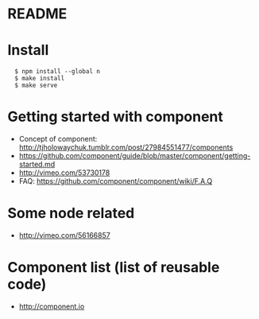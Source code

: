 # README

# Install

```
  $ npm install --global n
  $ make install
  $ make serve
```

# Getting started with component
- Concept of component: http://tjholowaychuk.tumblr.com/post/27984551477/components
- https://github.com/component/guide/blob/master/component/getting-started.md
- http://vimeo.com/53730178
- FAQ: https://github.com/component/component/wiki/F.A.Q

# Some node related
- http://vimeo.com/56166857

# Component list (list of reusable code)
- http://component.io
